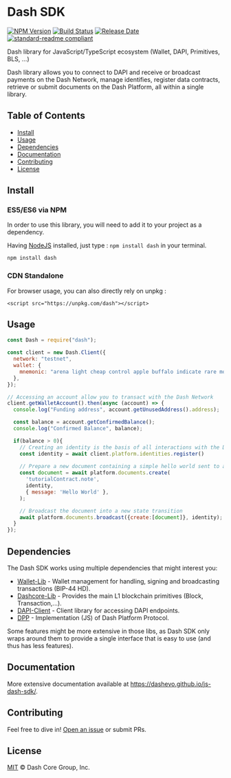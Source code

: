 # Dash SDK

[![NPM Version](https://img.shields.io/npm/v/dash)](https://www.npmjs.org/package/dash)
[![Build Status](https://img.shields.io/travis/com/dashevo/js-dash-sdk)](https://travis-ci.com/dashevo/js-dash-sdk)
[![Release Date](https://img.shields.io/github/release-date/dashevo/js-dash-sdk)](https://github.com/dashevo/js-dash-sdk/releases/latest)
[![standard-readme compliant](https://img.shields.io/badge/readme%20style-standard-brightgreen)](https://github.com/RichardLitt/standard-readme)

Dash library for JavaScript/TypeScript ecosystem (Wallet, DAPI, Primitives, BLS, ...)

Dash library allows you to connect to DAPI and receive or broadcast payments on the Dash Network, manage identifies, register data contracts, retrieve or submit documents on the Dash Platform, all within a single library.

## Table of Contents
- [Install](#install)
- [Usage](#usage)
- [Dependencies](#dependencies)
- [Documentation](#documentation)
- [Contributing](#contributing)
- [License](#license)

## Install

### ES5/ES6 via NPM

In order to use this library, you will need to add it to your project as a dependency.

Having [NodeJS](https://nodejs.org/) installed, just type : `npm install dash` in your terminal.

```sh
npm install dash
```


### CDN Standalone

For browser usage, you can also directly rely on unpkg : 

```
<script src="https://unpkg.com/dash"></script>
```

## Usage

```js
const Dash = require("dash");

const client = new Dash.Client({
  network: "testnet",
  wallet: {
    mnemonic: "arena light cheap control apple buffalo indicate rare motor valid accident isolate",
  },
});

// Accessing an account allow you to transact with the Dash Network
client.getWalletAccount().then(async (account) => {
  console.log("Funding address", account.getUnusedAddress().address);

  const balance = account.getConfirmedBalance();
  console.log("Confirmed Balance", balance);

  if(balance > 0){
    // Creating an identity is the basis of all interactions with the Dash Platform
    const identity = await client.platform.identities.register()
    
    // Prepare a new document containing a simple hello world sent to a hypothetical tutorial contract
    const document = await platform.documents.create(
      'tutorialContract.note',
      identity,
      { message: 'Hello World' },
    );

    // Broadcast the document into a new state transition
    await platform.documents.broadcast({create:[document]}, identity);
  }
});
```

## Dependencies 

The Dash SDK works using multiple dependencies that might interest you:
- [Wallet-Lib](https://github.com/dashevo/wallet-lib) - Wallet management for handling, signing and broadcasting transactions (BIP-44 HD).
- [Dashcore-Lib](https://github.com/dashevo/dashcore-lib) - Provides the main L1 blockchain primitives (Block, Transaction,...).
- [DAPI-Client](https://github.com/dashevo/dapi-client) - Client library for accessing DAPI endpoints.
- [DPP](https://github.com/dashevo/js-dpp) - Implementation (JS) of Dash Platform Protocol.

Some features might be more extensive in those libs, as Dash SDK only wraps around them to provide a single interface that is easy to use (and thus has less features).

## Documentation

More extensive documentation available at https://dashevo.github.io/js-dash-sdk/.

## Contributing

Feel free to dive in! [Open an issue](https://github.com/dashevo/js-dash-sdk/issues/new/choose) or submit PRs.

## License

[MIT](/LICENSE) © Dash Core Group, Inc.
